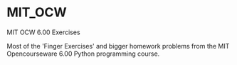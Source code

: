 MIT_OCW
=======

MIT OCW 6.00 Exercises

Most of the 'Finger Exercises' and bigger homework problems from the MIT Opencourseware 
6.00 Python programming course.
